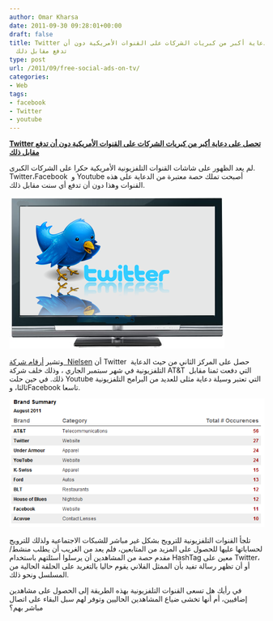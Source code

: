 ```yaml
---
author: Omar Kharsa
date: 2011-09-30 09:28:01+00:00
draft: false
title: Twitter تحصل على دعاية أكبر من كبريات الشركات على القنوات الأمريكية دون أن
  تدفع مقابل ذلك
type: post
url: /2011/09/free-social-ads-on-tv/
categories:
- Web
tags:
- facebook
- Twitter
- youtube
---
```


[**Twitter تحصل على دعاية أكبر من كبريات الشركات على القنوات الأمريكية دون أن تدفع مقابل ذلك**](https://www.it-scoop.com/2011/09/free-social-ads-on-tv/)




لم يعد الظهور على شاشات القنوات التلفزيونية الأمريكية حكرا على الشركات الكبرى. Twitter،Facebook  و Youtube أصبحت تملك حصة معتبرة من الدعاية على هذه القنوات وهذا دون أن تدفع أي سنت مقابل ذلك.




[![](TwitterTV.png)
](https://www.it-scoop.com/2011/09/free-social-ads-on-tv/)




وتشير [أرقام شركة  Nielsen](http://adage.com/article/mediaworks/twitter-leads-product-placement-pack-tv-roles/229994/) أن Twitter  حصل على المركز الثاني من حيث الدعاية التلفزيونية في شهر سبتمبر الجاري ، وذلك خلف شركة AT&T  التي دفعت ثمنا مقابل ذلك. في حين حلت Youtube التي تعتبر وسيلة دعاية مثلى للعديد من البرامج التلفزيونية ثالثا، وFacebook تاسعا.




[![](1.png)
](https://www.it-scoop.com/2011/09/free-social-ads-on-tv/)




تلجأ القنوات التلفزيونية للترويج بشكل غير مباشر للشبكات الاجتماعية ولذلك للترويج لحساباتها عليها للحصول على المزيد من المتابعين، فلم يعد من الغريب أن يطلب منشط/مقدم حصة من المشاهدين أن يرسلوا أسئلتهم باستخدام HashTag معين على Twitter، أو أن تظهر رسالة تفيد بأن الممثل الفلاني يقوم حاليا بالتغريد على الحلقة الحالية من المسلسل ونحو ذلك.




في رأيك هل تسعى القنوات التلفزيونية بهذه الطريقة إلى الحصول على مشاهدين إضافيين، أم أنها تخشى ضياع المشاهدين الحاليين وتوفر لهم سبل البقاء على اتصال مباشر بهم؟
